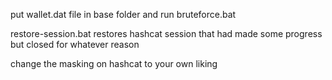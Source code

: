 put wallet.dat file in base folder and run bruteforce.bat

restore-session.bat restores hashcat session that had made some progress but closed for whatever reason

change the masking on hashcat to your own liking
